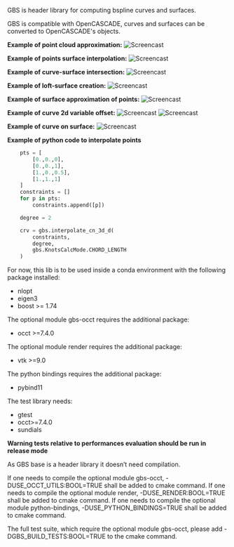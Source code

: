 GBS is header library for computing bspline curves and surfaces.

GBS is compatible with OpenCASCADE, curves and surfaces can be converted to OpenCASCADE's objects.

__Example of point cloud approximation:__
![Screencast](img/foilApproximation.png)

__Example of points surface interpolation:__
![Screencast](img/pointSurfInterp.png)

__Example of curve-surface intersection:__
![Screencast](img/curve_surface_intersection.png)

__Example of loft-surface creation:__
![Screencast](img/loft.png)

__Example of surface approximation of points:__
![Screencast](img/surf_approx.png)


__Example of curve 2d variable offset:__
![Screencast](img/offset2d.png)
![Screencast](img/foil_offset.png)

__Example of curve on surface:__
![Screencast](img/curves_on_surface.png)

__Example of python code to interpolate points__
```python
    pts = [
        [0.,0.,0],
        [0.,0.,1],
        [1.,0.,0.5],
        [1.,1.,1]
    ]
    constraints = []
    for p in pts:
        constraints.append([p])

    degree = 2

    crv = gbs.interpolate_cn_3d_d(
        constraints,
        degree,
        gbs.KnotsCalcMode.CHORD_LENGTH
    )
```
For now, this lib is to be used inside a conda environment with the following package installed:
* nlopt 
* eigen3
* boost >= 1.74

The optional module gbs-occt requires the additional package:
* occt >=7.4.0

The optional module render requires the additional package:
* vtk >=9.0

The python bindings requires the additional package:
* pybind11

The test library needs:
* gtest
* occt>=7.4.0
* sundials

**Warning tests relative to performances evaluation should be run in release mode**

As GBS base is a header library it doesn’t need compilation.

If one needs to compile the optional module gbs-occt, -DUSE_OCCT_UTILS:BOOL=TRUE shall be added to cmake command.
If one needs to compile the optional module render, -DUSE_RENDER:BOOL=TRUE shall be added to cmake command.
If one needs to compile the optional module python-bindings, -DUSE_PYTHON_BINDINGS=TRUE shall be added to cmake command.

The full test suite, which require the optional module gbs-occt, please add -DGBS_BUILD_TESTS:BOOL=TRUE to the cmake command.
